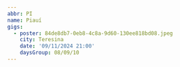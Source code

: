 ```yaml
---
abbr: PI
name: Piauí
gigs:
  - poster: 84de8db7-0eb8-4c8a-9d60-130ee818bd08.jpeg
    city: Teresina
    date: '09/11/2024 21:00'
    daysGroup: 08/09/10
---
```


